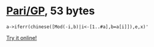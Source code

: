 # [Pari/GP], 53 bytes

    a->iferr(chinese([Mod(-i,b)|i<-[1..#a],b=a[i]]),e,x)'

[Try it online!][TIO-kx61t6jg]

[Pari/GP]: http://pari.math.u-bordeaux.fr/
[TIO-kx61t6jg]: https://tio.run/##NY7dCsIwDIVfJcwLW0jHuh9Gwe0NfILSi047Lcgs1QsF372mFSE0yXdO0gQbvbiEtMKUrJj96mJkp6vf3MMxfbyfmfC48I8/CC3remcNLpPV3hiODl98n2wItzezIGYI0W9PKqvcVLAyyzmC1iOC7BCaEoMqqZMElSGZipZ6hJ7EDJr8KPUXSRkQaAcNSvlbJYuR2JhzBmVcFiv52oz78lFPp6Yv "Pari/GP – Try It Online"